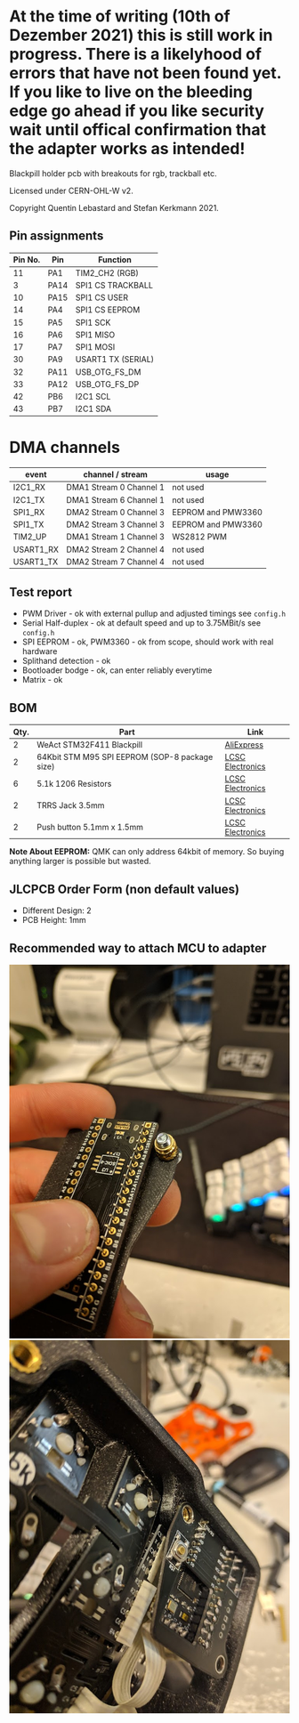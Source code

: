 # At the time of writing (10th of Dezember 2021) this is still work in progress. There is a likelyhood of errors that have not been found yet. If you like to live on the bleeding edge go ahead if you like security wait until offical confirmation that the adapter works as intended!

Blackpill holder pcb with breakouts for rgb, trackball etc.

Licensed under CERN-OHL-W v2.

Copyright Quentin Lebastard and Stefan Kerkmann 2021.

## Pin assignments

| Pin No. | Pin  |      Function      |
| ------- | ---- | ------------------ |
| 11      | PA1  | TIM2_CH2 (RGB)     |
| 3       | PA14 | SPI1 CS TRACKBALL  |
| 10      | PA15 | SPI1 CS USER       |
| 14      | PA4  | SPI1 CS EEPROM     |
| 15      | PA5  | SPI1 SCK           |
| 16      | PA6  | SPI1 MISO          |
| 17      | PA7  | SPI1 MOSI          |
| 30      | PA9  | USART1 TX (SERIAL) |
| 32      | PA11 | USB_OTG_FS_DM      |
| 33      | PA12 | USB_OTG_FS_DP      |
| 42      | PB6  | I2C1 SCL           |
| 43      | PB7  | I2C1 SDA           |


# DMA channels

|   event   |    channel / stream     |       usage        |
| --------- | ----------------------- | ------------------ |
| I2C1_RX   | DMA1 Stream 0 Channel 1 | not used           |
| I2C1_TX   | DMA1 Stream 6 Channel 1 | not used           |
| SPI1_RX   | DMA2 Stream 0 Channel 3 | EEPROM and PMW3360 |
| SPI1_TX   | DMA2 Stream 3 Channel 3 | EEPROM and PMW3360 |
| TIM2_UP   | DMA1 Stream 1 Channel 3 | WS2812 PWM         |
| USART1_RX | DMA2 Stream 2 Channel 4 | not used           |
| USART1_TX | DMA2 Stream 7 Channel 4 | not used           |


## Test report

* PWM Driver - ok with external pullup and adjusted timings see `config.h`
* Serial Half-duplex - ok at default speed and up to 3.75MBit/s see `config.h`
* SPI EEPROM - ok, PWM3360 - ok from scope, should work with real hardware
* Splithand detection - ok
* Bootloader bodge - ok, can enter reliably everytime
* Matrix - ok

## BOM

| Qty. |                      Part                      |                                                                Link                                                                |
| ---- | ---------------------------------------------- | ---------------------------------------------------------------------------------------------------------------------------------- |
| 2    | WeAct STM32F411 Blackpill                      | [AliExpress](https://www.aliexpress.com/item/1005001456186625.html)                                                                |
| 2    | 64Kbit STM M95 SPI EEPROM (SOP-8 package size) | [LCSC Electronics](https://lcsc.com/product-detail/EEPROM_STMicroelectronics-M95640-WMN6TP_C140882.html)                           |
| 6    | 5.1k 1206 Resistors                            | [LCSC Electronics](https://lcsc.com/product-detail/Chip-Resistor-Surface-Mount_UNI-ROYAL-Uniroyal-Elec-1206W4F5101T5E_C26033.html) |
| 2    | TRRS Jack 3.5mm                                | [LCSC Electronics](https://lcsc.com/product-detail/Pre-ordered-Connectors_XKB-Connectivity-PJ-320E_C2884941.html)                  |
| 2    | Push button 5.1mm x 1.5mm                      | [LCSC Electronics](https://lcsc.com/product-detail/Tactile-Switches_XKB-Connectivity-TS-1187A-B-A-B_C318884.html)                  |

 **Note About EEPROM:** QMK can only address 64kbit of memory. So buying anything larger is possible but wasted.

## JLCPCB Order Form (non default values)

* Different Design: 2
* PCB Height: 1mm

## Recommended way to attach MCU to adapter

![Header pins long side on bottom](./assets/stm32_suggested.png "bottom view of WeAct_Black_Pill")
![Elite-C adapter looks similar](./assets/elite-c_similar_adapter.png "view of elite-c adapter plate. same idea")